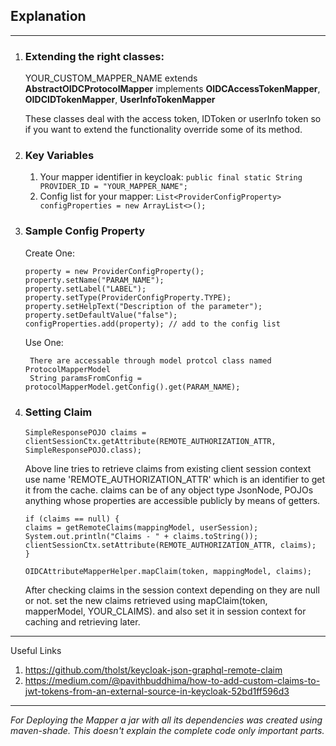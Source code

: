 
## Explanation

---

1. ### Extending the right classes:
   
   YOUR_CUSTOM_MAPPER_NAME extends **AbstractOIDCProtocolMapper** implements
     **OIDCAccessTokenMapper**, **OIDCIDTokenMapper**, **UserInfoTokenMapper**

   These classes deal with the access token, IDToken or userInfo token so if
   you want to extend the functionality override some of its method.
   
2. ### Key Variables

   1. Your mapper identifier in keycloak: `public final static String PROVIDER_ID = "YOUR_MAPPER_NAME";`
   2. Config list for your mapper: `List<ProviderConfigProperty> configProperties = new ArrayList<>();`
    
3. ### Sample Config Property
        
    Create One: 
        
       property = new ProviderConfigProperty();
       property.setName("PARAM_NAME");
       property.setLabel("LABEL");
       property.setType(ProviderConfigProperty.TYPE);
       property.setHelpText("Description of the parameter");
       property.setDefaultValue("false");
       configProperties.add(property); // add to the config list
    
    Use One: 

        There are accessable through model protcol class named ProtocolMapperModel
        String paramsFromConfig = protocolMapperModel.getConfig().get(PARAM_NAME);

4. ### Setting Claim

   `SimpleResponsePOJO claims = clientSessionCtx.getAttribute(REMOTE_AUTHORIZATION_ATTR, SimpleResponsePOJO.class);`
    
    Above line tries to retrieve claims from existing client session context use name 'REMOTE_AUTHORIZATION_ATTR' which
    is an identifier to get it from the cache. claims can be of any object type JsonNode, POJOs anything whose
    properties are accessible publicly by means of getters.
   
   ```
   if (claims == null) {
   claims = getRemoteClaims(mappingModel, userSession);
   System.out.println("Claims - " + claims.toString());
   clientSessionCtx.setAttribute(REMOTE_AUTHORIZATION_ATTR, claims);
   }

   OIDCAttributeMapperHelper.mapClaim(token, mappingModel, claims);
   ```
   After checking claims in the session context depending on they are null or not. set the new claims retrieved using
   mapClaim(token, mapperModel, YOUR_CLAIMS). and also set it in session context for caching and retrieving later.

---

Useful Links
1. https://github.com/tholst/keycloak-json-graphql-remote-claim
2. https://medium.com/@pavithbuddhima/how-to-add-custom-claims-to-jwt-tokens-from-an-external-source-in-keycloak-52bd1ff596d3

---

_For Deploying the Mapper a jar with all its dependencies was created using maven-shade.
This doesn't explain the complete code only important parts._
